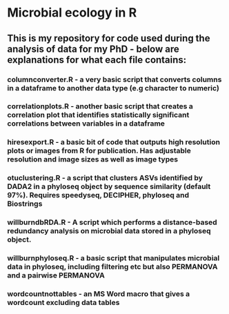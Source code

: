 # Microbial ecology in R
## This is my repository for code used during the analysis of data for my PhD - below are explanations for what each file contains:

### **columnconverter.R** - a very basic script that converts columns in a dataframe to another data type (e.g character to numeric)
### **correlationplots.R** - another basic script that creates a correlation plot that identifies statistically significant correlations between variables in a dataframe
### **hiresexport.R** - a basic bit of code that outputs high resolution plots or images from R for publication. Has adjustable resolution and image sizes as well as image types
### **otuclustering.R** - a script that clusters ASVs identified by DADA2 in a phyloseq object by sequence similarity (default 97%). Requires speedyseq, DECIPHER, phyloseq and Biostrings
### **willburndbRDA.R** - A script which performs a distance-based redundancy analysis on microbial data stored in a phyloseq object. 
### **willburnphyloseq.R** - a basic script that manipulates microbial data in phyloseq, including filtering etc but also PERMANOVA and a pairwise PERMANOVA
### wordcountnottables - an MS Word macro that gives a wordcount excluding data tables
